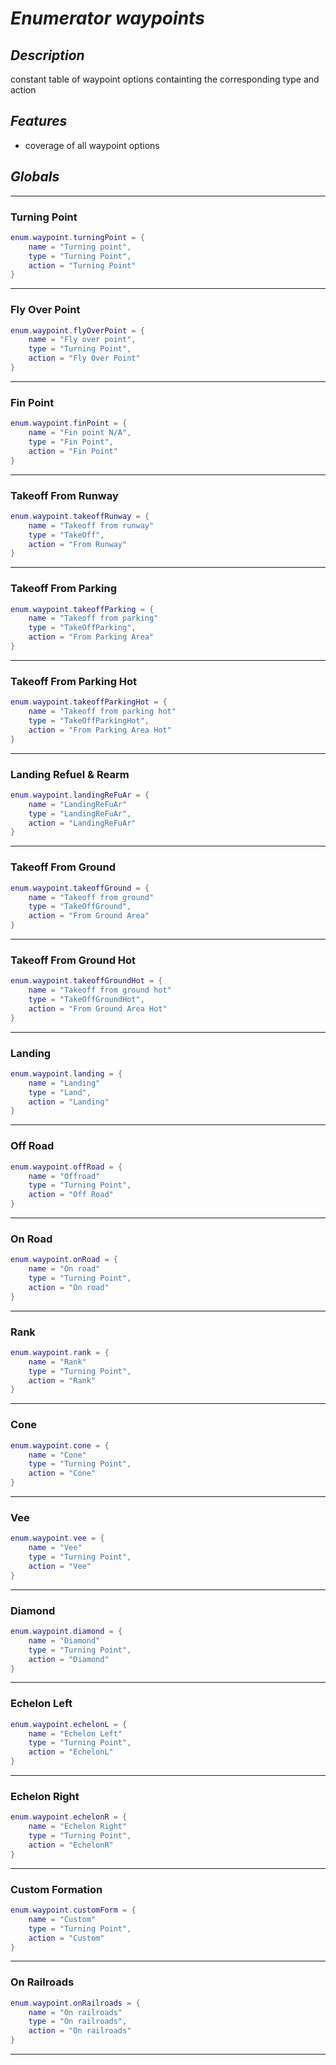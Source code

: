 # ***Enumerator waypoints***

## ***Description***
constant table of waypoint options containting the corresponding type and action

## ***Features***
- coverage of all waypoint options

## ***Globals***

---
### Turning Point
```lua
enum.waypoint.turningPoint = {
    name = "Turning point",
    type = "Turning Point",
    action = "Turning Point"
}
```
---
### Fly Over Point
```lua
enum.waypoint.flyOverPoint = {
    name = "Fly over point",
    type = "Turning Point",
    action = "Fly Over Point"
}
```
---
### Fin Point
```lua
enum.waypoint.finPoint = {
    name = "Fin point N/A",
    type = "Fin Point",
    action = "Fin Point"
}
```
---
### Takeoff From Runway
```lua
enum.waypoint.takeoffRunway = {
    name = "Takeoff from runway"
    type = "TakeOff",
    action = "From Runway"
}
```
---
### Takeoff From Parking
```lua
enum.waypoint.takeoffParking = {
    name = "Takeoff from parking"
    type = "TakeOffParking",
    action = "From Parking Area"
}
```
---
### Takeoff From Parking Hot
```lua
enum.waypoint.takeoffParkingHot = {
    name = "Takeoff from parking hot"
    type = "TakeOffParkingHot",
    action = "From Parking Area Hot"
}
```
---
### Landing Refuel & Rearm
```lua
enum.waypoint.landingReFuAr = {
    name = "LandingReFuAr"
    type = "LandingReFuAr",
    action = "LandingReFuAr"
}
```
---
### Takeoff From Ground
```lua
enum.waypoint.takeoffGround = {
    name = "Takeoff from ground"
    type = "TakeOffGround",
    action = "From Ground Area"
}
```
---
### Takeoff From Ground Hot
```lua
enum.waypoint.takeoffGroundHot = {
    name = "Takeoff from ground hot"
    type = "TakeOffGroundHot",
    action = "From Ground Area Hot"
}
```
---
### Landing
```lua
enum.waypoint.landing = {
    name = "Landing"
    type = "Land",
    action = "Landing"
}
```
---
### Off Road
```lua
enum.waypoint.offRoad = {
    name = "Offroad"
    type = "Turning Point",
    action = "Off Road"
}
```
---
### On Road
```lua
enum.waypoint.onRoad = {
    name = "On road"
    type = "Turning Point",
    action = "On road"
}
```
---
### Rank
```lua
enum.waypoint.rank = {
    name = "Rank"
    type = "Turning Point",
    action = "Rank"
}
```
---
### Cone
```lua
enum.waypoint.cone = {
    name = "Cone"
    type = "Turning Point",
    action = "Cone"
}
```
---
### Vee
```lua
enum.waypoint.vee = {
    name = "Vee"
    type = "Turning Point",
    action = "Vee"
}
```
---
### Diamond
```lua
enum.waypoint.diamond = {
    name = "Diamond"
    type = "Turning Point",
    action = "Diamond"
}
```
---
### Echelon Left
```lua
enum.waypoint.echelonL = {
    name = "Echelon Left"
    type = "Turning Point",
    action = "EchelonL"
}
```
---
### Echelon Right
```lua
enum.waypoint.echelonR = {
    name = "Echelon Right"
    type = "Turning Point",
    action = "EchelonR"
}
```
---
### Custom Formation
```lua
enum.waypoint.customForm = {
    name = "Custom"
    type = "Turning Point",
    action = "Custom"
}
```
---
### On Railroads
```lua
enum.waypoint.onRailroads = {
    name = "On railroads"
    type = "On railroads",
    action = "On railroads"
}
```
---